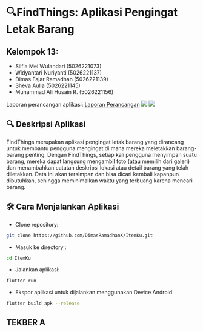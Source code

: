 # 🔍FindThings: Aplikasi Pengingat Letak Barang

## Kelompok 13:

- Silfia Mei Wulandari   (5026221073)
- Widyantari Nuriyanti   (5026221137)
- Dimas Fajar Ramadhan   (5026221139)
- Sheva Aulia            (5026221145)
- Muhammad Ali Husain R. (5026221156)

Laporan perancangan aplikasi: [Laporan Perancangan](https://intip.in/LaporanFindThings/)
<img src="https://github.com/DimasRamadhanX/ItemKu/blob/main/splashscreen.png"/>
<img src="https://github.com/DimasRamadhanX/ItemKu/blob/main/beranda.png"/>

## 🔍 Deskripsi Aplikasi

FindThings merupakan aplikasi pengingat letak barang yang dirancang untuk membantu pengguna mengingat di mana mereka meletakkan barang-barang penting. Dengan FindThings, setiap kali pengguna menyimpan suatu barang, mereka dapat langsung mengambil foto (atau memilih dari galeri) dan menambahkan catatan deskripsi lokasi atau detail barang yang telah diletakkan. Data ini akan tersimpan dan bisa dicari kembali kapanpun dibutuhkan, sehingga meminimalkan waktu yang terbuang karena mencari barang.

## 🛠️ Cara Menjalankan Aplikasi

- Clone repository:
```bash
git clone https://github.com/DimasRamadhanX/ItemKu.git
```

- Masuk ke directory :
```bash
cd ItemKu
```

- Jalankan aplikasi:
```bash
flutter run
```

- Ekspor aplikasi untuk dijalankan menggunakan Device Android:
```bash
flutter build apk --release
```

## TEKBER A